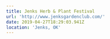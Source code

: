 ```yaml
---
title: Jenks Herb & Plant Festival
url: 'http://www.jenksgardenclub.com/'
date: 2019-04-27T18:29:03.941Z
location: 'Jenks, OK'
---
```


